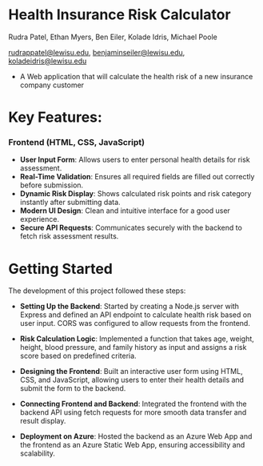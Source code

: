 # Health Insurance Risk Calculator

Rudra Patel, Ethan Myers, Ben Eiler, Kolade Idris, Michael Poole

rudrappatel@lewisu.edu, benjaminseiler@lewisu.edu, koladeidris@lewisu.edu

- A Web application that will calculate the health risk of a new insurance company customer

# Key Features:

### Frontend (HTML, CSS, JavaScript)

- **User Input Form**: Allows users to enter personal health details for risk assessment.
- **Real-Time Validation**: Ensures all required fields are filled out correctly before submission.
- **Dynamic Risk Display**: Shows calculated risk points and risk category instantly after submitting data.
- **Modern UI Design**: Clean and intuitive interface for a good user experience.
- **Secure API Requests**: Communicates securely with the backend to fetch risk assessment results.

# Getting Started

The development of this project followed these steps:

- **Setting Up the Backend**: Started by creating a Node.js server with Express and defined an API endpoint to calculate health risk based on user input. CORS was configured to allow requests from the frontend.

- **Risk Calculation Logic**: Implemented a function that takes age, weight, height, blood pressure, and family history as input and assigns a risk score based on predefined criteria.

- **Designing the Frontend**: Built an interactive user form using HTML, CSS, and JavaScript, allowing users to enter their health details and submit the form to the backend.

- **Connecting Frontend and Backend**: Integrated the frontend with the backend API using fetch requests for more smooth data transfer and result display.

- **Deployment on Azure**: Hosted the backend as an Azure Web App and the frontend as an Azure Static Web App, ensuring accessibility and scalability.
